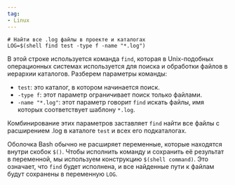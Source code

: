 ```yaml
---
tag:
- Linux 
---
```


```shell
# Найти все .log файлы в проекте и каталогах
LOG=$(shell find test -type f -name "*.log")
```

В этой строке используется команда `find`, которая в Unix-подобных операционных системах используется для поиска и обработки файлов в иерархии каталогов. Разберем параметры команды:

- `test`: это каталог, в котором начинается поиск.
- `-type f`: этот параметр ограничивает поиск только файлами.
- `-name "*.log"`: этот параметр говорит `find` искать файлы, имя которых соответствует шаблону `*.log`.

Комбинирование этих параметров заставляет `find` найти все файлы с расширением .log в каталоге `test` и всех его подкаталогах.

Оболочка Bash обычно не расширяет переменные, которые находятся внутри скобок `$()`. Чтобы исполнить команду и сохранить её результат в переменной, мы используем конструкцию `$(shell command)`. Это означает, что `find` будет исполнена, и все найденные пути к файлам будут сохранены в переменную `LOG`.